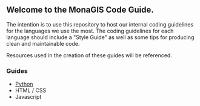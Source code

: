 ## Welcome to the MonaGIS Code Guide.

The intention is to use this repository to host our internal coding guidelines for the languages we use the most. The coding guidelines for each language should include a "Style Guide" as well as some tips for producing clean and maintainable code.

Resources used in the creation of these guides will be referenced.

### Guides

- [Python](python.md)
- HTML / CSS
- Javascript
